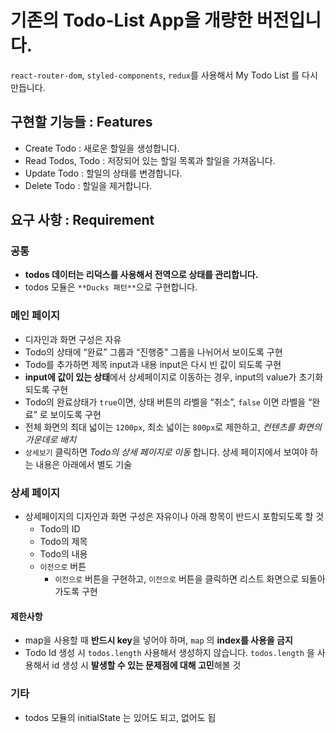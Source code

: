 # 기존의 Todo-List App을 개량한 버전입니다.

`react-router-dom`, `styled-components`, `redux`를 사용해서 My Todo List 를 다시 만듭니다.

## 구현할 기능들 : Features
- Create Todo : 새로운 할일을 생성합니다.
- Read Todos, Todo : 저장되어 있는 할일 목록과 할일을 가져옵니다.
- Update Todo : 할일의 상태를 변경합니다.
- Delete Todo : 할일을 제거합니다.

## 요구 사항 : Requirement

### 공통
- **todos 데이터는 리덕스를 사용해서 전역으로 상태를 관리합니다.**
- todos 모듈은 `**Ducks 패턴**`으로 구현합니다.

### 메인 페이지
- 디자인과 화면 구성은 자유
- Todo의 상태에 “완료” 그룹과 “진행중" 그룹을 나뉘어서 보이도록 구현
- Todo를 추가하면 제목 input과 내용 input은 다시 빈 값이 되도록 구현
- **input에 값이 있는 상태**에서 상세페이지로 이동하는 경우, input의 value가 초기화 되도록 구현
- Todo의 완료상태가 `true`이면, 상태 버튼의 라벨을 “취소”,  `false` 이면 라벨을 “완료” 로 보이도록 구현
- 전체 화면의 최대 넓이는 `1200px`, 최소 넓이는 `800px`로 제한하고, _컨텐츠를 화면의 가운데로 배치_
- `상세보기` 클릭하면 _Todo의 상세 페이지로 이동_ 합니다. 상세 페이지에서 보여야 하는 내용은 아래에서 별도 기술

### 상세 페이지
- 상세페이지의 디자인과 화면 구성은 자유이나 아래 항목이 반드시 포함되도록 할 것
    - Todo의 ID
    - Todo의 제목
    - Todo의 내용
    - `이전으로` 버튼
        - `이전으로` 버튼을 구현하고, `이전으로` 버튼을 클릭하면 리스트 화면으로 되돌아 가도록 구현

#### 제한사항
- map을 사용할 때 **반드시 key**을 넣어야 하며, `map` 의 **index를 사용을 금지**
- Todo Id 생성 시 `todos.length` 사용해서 생성하지 않습니다. `todos.length` 을 사용해서 id 생성 시 **발생할 수 있는 문제점에 대해 고민**해볼 것

### 기타
- todos 모듈의 initialState 는 있어도 되고, 없어도 됩